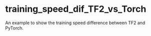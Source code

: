 # training_speed_dif_TF2_vs_Torch
An example to show the training speed difference between TF2 and PyTorch.
